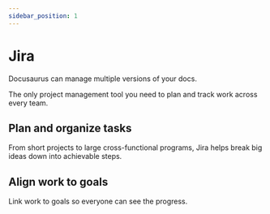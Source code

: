 ```yaml
---
sidebar_position: 1
---
```


# Jira

Docusaurus can manage multiple versions of your docs.

The only project management tool you need to plan and track work across every team.

## Plan and organize tasks 

From short projects to large cross-functional programs, Jira helps break big ideas down into achievable steps.

## Align work to goals

Link work to goals so everyone can see the progress. 